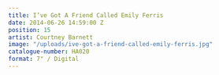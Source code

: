 ```yaml
---
title: I’ve Got A Friend Called Emily Ferris
date: 2014-06-26 14:59:00 Z
position: 15
artist: Courtney Barnett
image: "/uploads/ive-got-a-friend-called-emily-ferris.jpg"
catalogue-number: HA020
format: 7" / Digital
---
```


